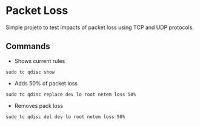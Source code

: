 # Packet Loss

Simple projeto to test impacts of packet loss using TCP and UDP protocols.

## Commands

- Shows current rules

```shell
sudo tc qdisc show
```

- Adds 50% of packet loss

```shell
sudo tc qdisc replace dev lo root netem loss 50%
```

- Removes pack loss

```shell
sudo tc qdisc del dev lo root netem loss 50%
```